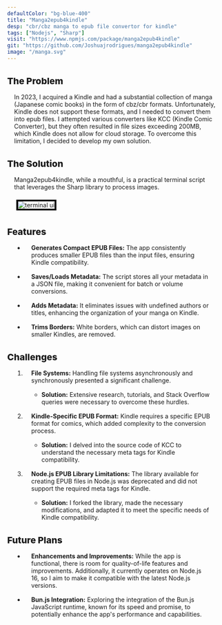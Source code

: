 ```yaml
---
defaultColor: "bg-blue-400"
title: "Manga2epub4kindle"
desp: "cbr/cbz manga to epub file convertor for kindle"
tags: ["Nodejs", "Sharp"]
visit: "https://www.npmjs.com/package/manga2epub4kindle"
git: "https://github.com/Joshuajrodrigues/manga2epub4kindle"
image: "/manga.svg"
---
```


# The Problem

In 2023, I acquired a Kindle and had a substantial collection of manga (Japanese comic books) in the form of cbz/cbr formats. Unfortunately, Kindle does not support these formats, and I needed to convert them into epub files. I attempted various converters like KCC (Kindle Comic Converter), but they often resulted in file sizes exceeding 200MB, which Kindle does not allow for cloud storage. To overcome this limitation, I decided to develop my own solution.

# The Solution

Manga2epub4kindle, while a mouthful, is a practical terminal script that leverages the Sharp library to process images.

![terminal ui](/manga/tui.png)
# Features

- **Generates Compact EPUB Files:** The app consistently produces smaller EPUB files than the input files, ensuring Kindle compatibility.

- **Saves/Loads Metadata:** The script stores all your metadata in a JSON file, making it convenient for batch or volume conversions.

- **Adds Metadata:** It eliminates issues with undefined authors or titles, enhancing the organization of your manga on Kindle.

- **Trims Borders:** White borders, which can distort images on smaller Kindles, are removed.

# Challenges

1. **File Systems:** Handling file systems asynchronously and synchronously presented a significant challenge.

   - **Solution:** Extensive research, tutorials, and Stack Overflow queries were necessary to overcome these hurdles.

2. **Kindle-Specific EPUB Format:** Kindle requires a specific EPUB format for comics, which added complexity to the conversion process.

   - **Solution:** I delved into the source code of KCC to understand the necessary meta tags for Kindle compatibility.

3. **Node.js EPUB Library Limitations:** The library available for creating EPUB files in Node.js was deprecated and did not support the required meta tags for Kindle.

   - **Solution:** I forked the library, made the necessary modifications, and adapted it to meet the specific needs of Kindle compatibility.

# Future Plans

- **Enhancements and Improvements:** While the app is functional, there is room for quality-of-life features and improvements. Additionally, it currently operates on Node.js 16, so I aim to make it compatible with the latest Node.js versions.

- **Bun.js Integration:** Exploring the integration of the Bun.js JavaScript runtime, known for its speed and promise, to potentially enhance the app's performance and capabilities.

<style>
      h1 {
        margin-top: 2rem;
        font-weight: 800;
        font-size:1.3rem;
      }
      h2{
        font-weight: 500;
        font-size:1rem;
   
        margin:0 1rem 
      }
  ul, ol, p {
    list-style: revert;
    margin:1rem
  }
  .astro-code{
    margin:1rem
  }
      img{
   
    border: black 4px solid ;
    margin:5px;
  }
</style>
